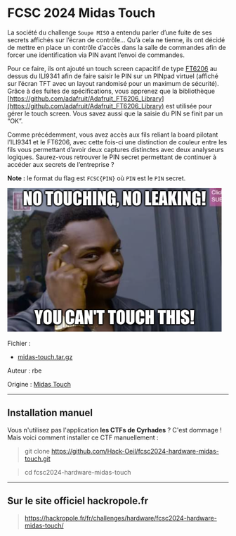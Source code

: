 # FCSC 2024 Midas Touch


La société du challenge ```Soupe MISO``` a entendu parler d’une fuite de ses secrets affichés sur l’écran de contrôle… Qu’à cela ne tienne, ils ont décidé de mettre en place un contrôle d’accès dans la salle de commandes afin de forcer une identification via PIN avant l’envoi de commandes.

Pour ce faire, ils ont ajouté un touch screen capacitif de type [FT6206](https://cdn-shop.adafruit.com/datasheets/FT6x06_AN_public_ver0.1.3.pdf) au dessus du ILI9341 afin de faire saisir le PIN sur un PINpad virtuel (affiché sur l’écran TFT avec un layout randomisé pour un maximum de sécurité). Grâce à des fuites de spécifications, vous apprenez que la bibliothèque [https://github.com/adafruit/Adafruit_FT6206_Library](https://github.com/adafruit/Adafruit_FT6206_Library) est utilisée pour gérer le touch screen. Vous savez aussi que la saisie du PIN se finit par un “OK”.

Comme précédemment, vous avez accès aux fils reliant la board pilotant l’ILI9341 et le FT6206, avec cette fois-ci une distinction de couleur entre les fils vous permettant d’avoir deux captures distinctes avec deux analyseurs logiques. Saurez-vous retrouver le PIN secret permettant de continuer à accéder aux secrets de l’entreprise ?

**Note :** le format du flag est ```FCSC{PIN}``` où ```PIN``` est le ```PIN``` secret.

![midas_touch.png](midas_touch.png)




Fichier :
- [midas-touch.tar.gz](midas-touch.tar.gz)



Auteur : rbe

Origine : [Midas Touch](https://hackropole.fr/fr/challenges/hardware/fcsc2024-hardware-midas-touch/)


-----------


## Installation manuel
Vous n'utilisez pas l'application **les CTFs de Cyrhades** ? C'est dommage !
Mais voici comment installer ce CTF manuellement :

> git clone https://github.com/Hack-Oeil/fcsc2024-hardware-midas-touch.git

> cd fcsc2024-hardware-midas-touch


-----------

## Sur le site officiel hackropole.fr
> https://hackropole.fr/fr/challenges/hardware/fcsc2024-hardware-midas-touch/